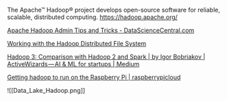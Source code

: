 The Apache™ Hadoop® project develops open-source software for reliable, scalable, distributed computing.
https://hadoop.apache.org/

[Apache Hadoop Admin Tips and Tricks - DataScienceCentral.com](https://www.datasciencecentral.com/apache-hadoop-admin-tips-and-tricks/)

[Working with the Hadoop Distributed File System](https://tech.marksblogg.com/working-with-hdfs.html)

[Hadoop 3: Comparison with Hadoop 2 and Spark | by Igor Bobriakov | ActiveWizards — AI & ML for startups | Medium](https://medium.com/activewizards-machine-learning-company/hadoop-3-comparison-with-hadoop-2-and-spark-67efd0e78f81)

[Getting hadoop to run on the Raspberry Pi | raspberrypicloud](https://raspberrypicloud.wordpress.com/2013/04/25/getting-hadoop-to-run-on-the-raspberry-pi/)

![[Data_Lake_Hadoop.png]]